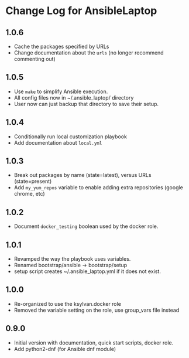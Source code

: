 # Change Log for AnsibleLaptop

## 1.0.6
- Cache the packages specified by URLs
- Change documentation about the `urls` (no longer recommend commenting out)

## 1.0.5
- Use `make` to simplify Ansible execution.
- All config files now in ~/.ansible_laptop/ directory
- User now can just backup that directory to save their setup.

## 1.0.4
- Conditionally run local customization playbook
- Add documentation about `local.yml`

## 1.0.3
- Break out packages by name (state=latest), versus URLs (state=present)
- Add `my_yum_repos` variable to enable adding extra repositories (google
  chrome, etc)

## 1.0.2
- Document `docker_testing` boolean used by the docker role.

## 1.0.1
- Revamped the way the playbook uses variables.
- Renamed bootstrap/ansible -> bootstrap/setup
- setup script creates ~/.ansible_laptop.yml if it does not exist.

## 1.0.0
- Re-organized to use the ksylvan.docker role
- Removed the variable setting on the role, use group_vars file instead

## 0.9.0
- Initial version with documentation, quick start scripts, docker role.
- Add python2-dnf (for Ansible dnf module)
